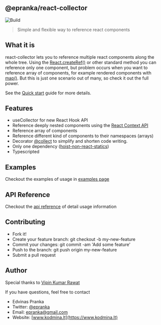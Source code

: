 ## @epranka/react-collector

![Build](https://travis-ci.org/epranka/react-collector.svg?branch=master)

> Simple and flexible way to reference react components

## What it is

react-collector lets you to reference multiple react components along the whole tree. Using the [React.createRef()](https://reactjs.org/docs/refs-and-the-dom.html) or other standard method you can reference only one component, but problem occurs when you want to reference array of components, for example rendered components with [map()](https://reactjs.org/docs/lists-and-keys.html). But this is just one scenario out of many, so check it out the full power.

See the [Quick start](quickstart.md) guide for more details.

## Features

-   useCollector for new React Hook API
-   Reference deeply nested components using the [React Context API](https://reactjs.org/docs/context.html)
-   Reference array of components
-   Reference different kind of components to their namespaces (arrays)
-   Decorator [@collect](examples.md#usage-with-decorator) to simplify and shorten code writing.
-   Only one dependency ([hoist-non-react-statics](https://github.com/mridgway/hoist-non-react-statics))
-   Typescripted

## Examples

Checkout the examples of usage in [examples page](examples.md)

## API Reference

Checkout the [api reference](api.md) of detail usage information

## Contributing

-   Fork it!
-   Create your feature branch: git checkout -b my-new-feature
-   Commit your changes: git commit -am 'Add some feature'
-   Push to the branch: git push origin my-new-feature
-   Submit a pull request

## Author

Special thanks to [Vipin Kumar Rawat](https://twitter.com/aesthytik)

If you have questions, feel free to contact

-   Edvinas Pranka
-   Twitter: [@epranka](https://twitter.com/epranka)
-   Email: [epranka@gmail.com](mailto:epranka@gmail.com)
-   Website: [www.kodmina.lt](https://www.kodmina.lt)
